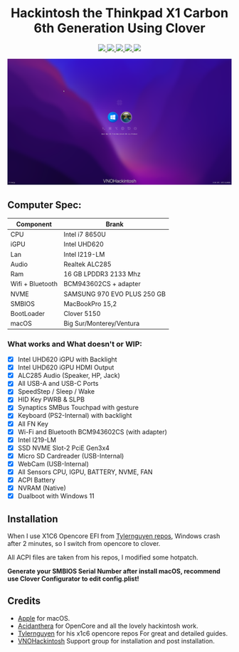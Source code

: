 <h1 align="center"> Hackintosh the Thinkpad X1 Carbon 6th Generation Using Clover </h1>

<p align="center">
<a href="https://www.apple.com/macos/big-sur/">
  <img src="https://img.shields.io/badge/macOS-Big_Sur_v11.4-red.svg"/> </a>
<a href="https://pcsupport.lenovo.com/us/en/products/laptops-and-netbooks/thinkpad-x-series-laptops/thinkpad-x1-carbon-6th-gen-type-20kh-20kg/downloads/driver-list/component?name=BIOS%2FUEFI">
  <img src="https://img.shields.io/badge/Model-20KH*-9cf"/> </a>
<a href="https://github.com/CloverHackyColor/CloverBootloader/">
  <img src="https://img.shields.io/badge/Clover-5139-12AED6"/> </a>
<a href="https://www.facebook.com/groups/vnohackintosh">
   <img src="https://img.shields.io/badge/Facebook-VNOHackintosh-informational?style=flat&logo=facebook&logoColor=white&color=3a4dc9"> </a>
<a href="https://www.facebook.com/vanhung4499/">
   <img src="https://img.shields.io/badge/Facebook-vanhung4499-informational?style=flat&logo=facebook&logoColor=white&color=3a4dc9"> </a>
</p>

<p align="center">
<a href="https://vanhung4499.github.io/x1c6-clover-hackintosh/">
   <img src="./assets/clover.png"> </a>
</p>


## Computer Spec:

| Component        | Brank                       |
| ---------------- | --------------------------- |
| CPU              | Intel i7 8650U              |
| iGPU             | Intel UHD620                |
| Lan              | Intel I219-LM               |
| Audio            | Realtek ALC285              |
| Ram              | 16 GB LPDDR3 2133 Mhz       |
| Wifi + Bluetooth | BCM943602CS + adapter       |
| NVME             | SAMSUNG 970 EVO PLUS 250 GB |
| SMBIOS           | MacBookPro 15,2             |
| BootLoader       | Clover 5150                 |
| macOS            | Big Sur/Monterey/Ventura    |

### What works and What doesn't or WIP:

- [x] Intel UHD620 iGPU with Backlight
- [x] Intel UHD620 iGPU HDMI Output
- [x] ALC285 Audio (Speaker, HP, Jack)
- [x] All USB-A and USB-C Ports
- [x] SpeedStep / Sleep / Wake
- [x] HID Key PWRB & SLPB 
- [x] Synaptics SMBus Touchpad with gesture
- [x] Keyboard (PS2-Internal) with backlight
- [x] All FN Key
- [x] Wi-Fi and Bluetooth BCM943602CS (with adapter)
- [x] Intel I219-LM 
- [x] SSD NVME Slot-2 PciE Gen3x4 
- [x] Micro SD Cardreader (USB-Internal)
- [x] WebCam (USB-Internal)
- [x] All Sensors CPU, IGPU, BATTERY, NVME, FAN
- [x] ACPI Battery
- [x] NVRAM (Native)
- [x] Dualboot with Windows 11

## Installation

When I use X1C6 Opencore EFI from [Tylernguyen repos](https://github.com/tylernguyen/x1c6-hackintosh), Windows crash after 2 minutes, so I switch from opencore to clover.

All ACPI files are taken from his repos, I modified some hotpatch.

**Generate your SMBIOS Serial Number after install macOS, recommend use Clover Configurator to edit config.plist!**

## Credits

- [Apple](https://apple.com) for macOS.
- [Acidanthera](https://github.com/acidanthera) for OpenCore and all the lovely hackintosh work.
- [Tylernguyen](https://github.com/tylernguyen/x1c6-hackintosh) for his x1c6 opencore repos
For great and detailed guides.
- [VNOHackintosh](https://facebook.com/vnohackintosh) Support group for installation and post installation.
